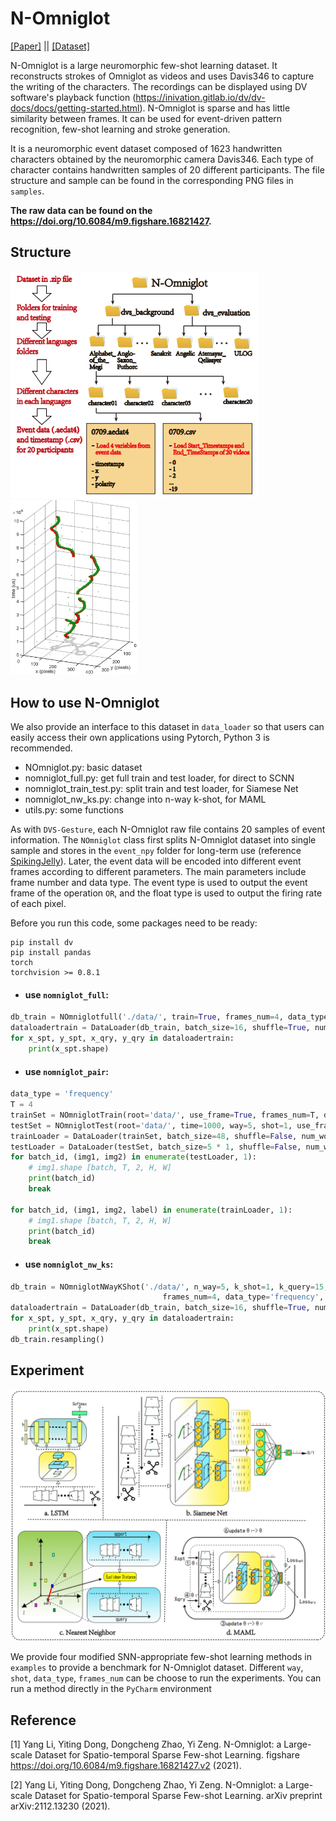 # N-Omniglot

[[Paper]](https://arxiv.org/abs/2112.13230)  || [[Dataset]](https://figshare.com/articles/dataset/N-Omniglot/16821427)

N-Omniglot is a large neuromorphic few-shot learning dataset. It reconstructs strokes of Omniglot as videos and uses Davis346 to capture the writing of the characters. The recordings can be displayed using DV software's playback function (https://inivation.gitlab.io/dv/dv-docs/docs/getting-started.html). N-Omniglot is sparse and has little similarity between frames. It can be used for event-driven pattern recognition, few-shot learning and stroke generation.

It is a neuromorphic event dataset composed of 1623 handwritten characters obtained by the neuromorphic camera Davis346. Each type of character contains handwritten samples of 20 different participants. The file structure and sample can be found in the corresponding PNG files in `samples`. 

**The raw data can be found on the https://doi.org/10.6084/m9.figshare.16821427.**



## Structure

![filestruct_00.png](README.assets/filestruct_00.png)<img src="README.assets/sample_00.png" alt="sample_00" width="40%;" />



## How to use N-Omniglot

We also provide an interface to this dataset in  `data_loader` so that users can easily access their own applications using Pytorch, Python 3 is recommended.

- NOmniglot.py: basic dataset
- nomniglot_full.py: get full train and test loader, for direct to SCNN
- nomniglot_train_test.py: split train and test loader, for Siamese Net
- nomniglot_nw_ks.py: change into n-way k-shot, for MAML
- utils.py: some functions



As with `DVS-Gesture`, each N-Omniglot raw file contains 20 samples of event information. The `NOmniglot` class first splits N-Omniglot dataset into single sample and stores in the `event_npy` folder for long-term use (reference [SpikingJelly](https://github.com/fangwei123456/spikingjelly)). Later, the event data will be encoded into different event frames according to different parameters. The main parameters include frame number and data type. The event type is used to output the event frame of the operation `OR`, and the float type is used to output the firing  rate of each pixel.

Before you run this code, some packages need to be ready:

    pip install dv
    pip install pandas
    torch
    torchvision >= 0.8.1



- #### use `nomniglot_full`:

```python
db_train = NOmniglotfull('./data/', train=True, frames_num=4, data_type='frequency', thread_num=16)
dataloadertrain = DataLoader(db_train, batch_size=16, shuffle=True, num_workers=16, pin_memory=True)
for x_spt, y_spt, x_qry, y_qry in dataloadertrain:
    print(x_spt.shape)
```



- #### use `nomniglot_pair`:

```python
data_type = 'frequency'
T = 4
trainSet = NOmniglotTrain(root='data/', use_frame=True, frames_num=T, data_type=data_type, use_npz=True, resize=105)
testSet = NOmniglotTest(root='data/', time=1000, way=5, shot=1, use_frame=True, frames_num=T, data_type=data_type, use_npz=True, resize=105)
trainLoader = DataLoader(trainSet, batch_size=48, shuffle=False, num_workers=4)
testLoader = DataLoader(testSet, batch_size=5 * 1, shuffle=False, num_workers=4)
for batch_id, (img1, img2) in enumerate(testLoader, 1):
    # img1.shape [batch, T, 2, H, W]
    print(batch_id)
    break

for batch_id, (img1, img2, label) in enumerate(trainLoader, 1):
    # img1.shape [batch, T, 2, H, W]
    print(batch_id)
    break
```



- #### use `nomniglot_nw_ks`:

```python
db_train = NOmniglotNWayKShot('./data/', n_way=5, k_shot=1, k_query=15,
                                  frames_num=4, data_type='frequency', train=True)
dataloadertrain = DataLoader(db_train, batch_size=16, shuffle=True, num_workers=16, pin_memory=True)
for x_spt, y_spt, x_qry, y_qry in dataloadertrain:
    print(x_spt.shape)
db_train.resampling()
```





## Experiment

<img src="README.assets/method.png" alt="method" style="zoom:50%;" />

We provide four modified SNN-appropriate few-shot learning methods in `examples` to provide a benchmark for N-Omniglot dataset. Different `way`, `shot`, `data_type`, `frames_num` can be choose to run the experiments. You can run a method directly in the `PyCharm` environment



## Reference

[1] Yang Li, Yiting Dong, Dongcheng Zhao, Yi Zeng. N-Omniglot: a Large-scale Dataset for Spatio-temporal Sparse Few-shot Learning. figshare https://doi.org/10.6084/m9.figshare.16821427.v2 (2021).

[2] Yang Li, Yiting Dong, Dongcheng Zhao, Yi Zeng. N-Omniglot: a Large-scale Dataset for Spatio-temporal Sparse Few-shot Learning. arXiv preprint arXiv:2112.13230 (2021).
